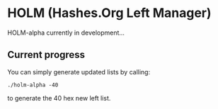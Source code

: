 # HOLM (Hashes.Org Left Manager)


HOLM-alpha currently in development...

## Current progress

You can simply generate updated lists by calling:
```
./holm-alpha -40
```
to generate the 40 hex new left list.
